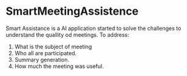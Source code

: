 # SmartMeetingAssistence
Smart Assistance is a AI application started to solve the challenges to understand the quallity od meetings.
To address:
1. What is the subject of meeting
2. Who all are participated.
3. Summary generation.
4. How much the meeting was useful. 

